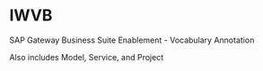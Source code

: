 # IWVB

SAP Gateway Business Suite Enablement - Vocabulary Annotation

Also includes Model, Service, and Project
